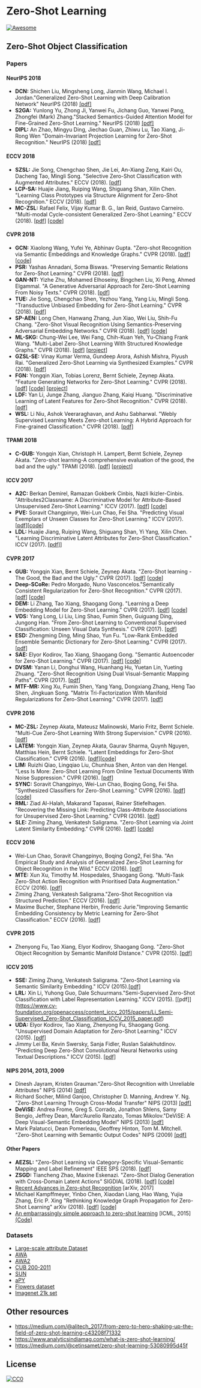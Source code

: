 # Zero-Shot Learning

[![Awesome](https://cdn.rawgit.com/sindresorhus/awesome/d7305f38d29fed78fa85652e3a63e154dd8e8829/media/badge.svg)](https://github.com/sindresorhus/awesome)

## Zero-Shot Object Classification

### Papers

#### NeurIPS 2018
 + **DCN:** Shichen Liu, Mingsheng Long, Jianmin Wang, Michael I. Jordan."Generalized Zero-Shot Learning with Deep Calibration Network" NeurIPS (2018) [[pdf]](http://papers.nips.cc/paper/7471-generalized-zero-shot-learning-with-deep-calibration-network.pdf)
+ **S2GA:** Yunlong Yu, Zhong Ji, Yanwei Fu, Jichang Guo, Yanwei Pang, Zhongfei (Mark) Zhang."Stacked Semantics-Guided Attention Model for Fine-Grained Zero-Shot Learning." NeurIPS (2018) [[pdf]](http://papers.nips.cc/paper/7839-stacked-semantics-guided-attention-model-for-fine-grained-zero-shot-learning.pdf)
+ **DIPL:** An Zhao, Mingyu Ding, Jiechao Guan, Zhiwu Lu, Tao Xiang, Ji-Rong Wen "Domain-Invariant Projection Learning for Zero-Shot Recognition." NeurIPS (2018) [[pdf]](http://papers.nips.cc/paper/7380-domain-invariant-projection-learning-for-zero-shot-recognition.pdf)

#### ECCV 2018
+ **SZSL:** Jie Song, Chengchao Shen, Jie Lei, An-Xiang Zeng, Kairi Ou, Dacheng Tao, Mingli Song. "Selective Zero-Shot Classification with Augmented Attributes." ECCV (2018). [[pdf](http://openaccess.thecvf.com/content_ECCV_2018/papers/Jie_Song_Selective_Zero-Shot_Classification_ECCV_2018_paper.pdf)]
+ **LCP-SA:** Huajie Jiang, Ruiping Wang, Shiguang Shan, Xilin Chen. "Learning Class Prototypes via Structure Alignment for Zero-Shot Recognition." ECCV (2018). [[pdf](http://openaccess.thecvf.com/content_ECCV_2018/papers/Huajie_Jiang_Learning_Class_Prototypes_ECCV_2018_paper.pdf)]
+ **MC-ZSL:** Rafael Felix, Vijay Kumar B. G., Ian Reid, Gustavo Carneiro. "Multi-modal Cycle-consistent Generalized Zero-Shot Learning." ECCV (2018). [[pdf](http://openaccess.thecvf.com/content_ECCV_2018/papers/RAFAEL_FELIX_Multi-modal_Cycle-consistent_Generalized_ECCV_2018_paper.pdf)] [[code]](https://github.com/rfelixmg/frwgan-eccv18)


#### CVPR 2018

+ **GCN:**  Xiaolong Wang, Yufei Ye, Abhinav Gupta. "Zero-shot Recognition via Semantic Embeddings and Knowledge Graphs." CVPR (2018). [[pdf](https://arxiv.org/pdf/1803.08035.pdf)] [[code](https://github.com/JudyYe/zero-shot-gcn)]
+ **PSR:** Yashas Annadani, Soma Biswas. "Preserving Semantic Relations for Zero-Shot Learning." CVPR (2018). [[pdf](https://arxiv.org/pdf/1803.03049.pdf)]
+ **GAN-NT:** Yizhe Zhu, Mohamed Elhoseiny, Bingchen Liu, Xi Peng, Ahmed Elgammal. "A Generative Adversarial Approach for Zero-Shot Learning From Noisy Texts." CVPR (2018). [[pdf](http://openaccess.thecvf.com/content_cvpr_2018/papers/Zhu_A_Generative_Adversarial_CVPR_2018_paper.pdf)]
+ **TUE:** Jie Song, Chengchao Shen, Yezhou Yang, Yang Liu, Mingli Song. "Transductive Unbiased Embedding for Zero-Shot Learning." CVPR (2018). [[pdf](http://openaccess.thecvf.com/content_cvpr_2018/papers/Song_Transductive_Unbiased_Embedding_CVPR_2018_paper.pdf)]
+ **SP-AEN:** Long Chen, Hanwang Zhang, Jun Xiao, Wei Liu, Shih-Fu Chang. "Zero-Shot Visual Recognition Using Semantics-Preserving Adversarial Embedding Networks." CVPR (2018). [[pdf](http://openaccess.thecvf.com/content_cvpr_2018/papers/Chen_Zero-Shot_Visual_Recognition_CVPR_2018_paper.pdf)] [[code](https://github.com/zjuchenlong/sp-aen.cvpr18)]
+ **ML-SKG:** Chung-Wei Lee, Wei Fang, Chih-Kuan Yeh, Yu-Chiang Frank Wang. "Multi-Label Zero-Shot Learning With Structured Knowledge Graphs." CVPR (2018). [[pdf](http://openaccess.thecvf.com/content_cvpr_2018/papers/Lee_Multi-Label_Zero-Shot_Learning_CVPR_2018_paper.pdf)] [[project](https://people.csail.mit.edu/weifang/project/vll18-mlzsl/)]
+ **GZSL-SE:** Vinay Kumar Verma, Gundeep Arora, Ashish Mishra, Piyush Rai. "Generalized Zero-Shot Learning via Synthesized Examples." CVPR (2018). [[pdf](http://openaccess.thecvf.com/content_cvpr_2018/papers/Verma_Generalized_Zero-Shot_Learning_CVPR_2018_paper.pdf)]
+ **FGN:** Yongqin Xian, Tobias Lorenz, Bernt Schiele, Zeynep Akata. "Feature Generating Networks for Zero-Shot Learning." CVPR (2018). [[pdf](http://openaccess.thecvf.com/content_cvpr_2018/papers/Xian_Feature_Generating_Networks_CVPR_2018_paper.pdf)] [[code](http://datasets.d2.mpi-inf.mpg.de/xian/cvpr18xian.zip)] [[project](https://www.mpi-inf.mpg.de/departments/computer-vision-and-multimodal-computing/research/zero-shot-learning/feature-generating-networks-for-zero-shot-learning/)]
+ **LDF:** Yan Li, Junge Zhang, Jianguo Zhang, Kaiqi Huang. "Discriminative Learning of Latent Features for Zero-Shot Recognition." CVPR (2018). [[pdf]](http://openaccess.thecvf.com/content_cvpr_2018/papers/Li_Discriminative_Learning_of_CVPR_2018_paper.pdf) 
+ **WSL:** Li Niu, Ashok Veeraraghavan, and Ashu Sabharwal. "Webly Supervised Learning Meets Zero-shot Learning: A Hybrid Approach for Fine-grained Classification." CVPR (2018). [[pdf]](http://openaccess.thecvf.com/content_cvpr_2018/papers/Niu_Webly_Supervised_Learning_CVPR_2018_paper.pdf)

#### TPAMI 2018

+ **C-GUB:** Yongqin Xian, Christoph H. Lampert, Bernt Schiele, Zeynep Akata. "Zero-shot learning-A comprehensive evaluation of the good, the bad and the ugly." TPAMI (2018). [[pdf](https://arxiv.org/pdf/1707.00600.pdf)] [[project](https://www.mpi-inf.mpg.de/departments/computer-vision-and-multimodal-computing/research/zero-shot-learning/zero-shot-learning-the-good-the-bad-and-the-ugly/)]



#### ICCV 2017
+ **A2C:** Berkan Demirel, Ramazan Gokberk Cinbis, Nazli Ikizler-Cinbis. "Attributes2Classname: A Discriminative Model for Attribute-Based Unsupervised Zero-Shot Learning." ICCV (2017). [[pdf](http://openaccess.thecvf.com/content_ICCV_2017/papers/Demirel_Attributes2Classname_A_Discriminative_ICCV_2017_paper.pdf)] [[code]](https://github.com/berkandemirel/attributes2classname)
+ **PVE:** Soravit Changpinyo, Wei-Lun Chao, Fei Sha. "Predicting Visual Exemplars of Unseen Classes for Zero-Shot Learning." ICCV (2017). [[pdf](http://openaccess.thecvf.com/content_ICCV_2017/papers/Changpinyo_Predicting_Visual_Exemplars_ICCV_2017_paper.pdf)][[code](https://github.com/pujols/Zero-shot-learning-journal)]
+ **LDL:** Huajie Jiang, Ruiping Wang, Shiguang Shan, Yi Yang, Xilin Chen. "Learning Discriminative Latent Attributes for Zero-Shot Classification." ICCV (2017). [[pdf]](http://openaccess.thecvf.com/content_ICCV_2017/papers/Jiang_Learning_Discriminative_Latent_ICCV_2017_paper.pdf)]

#### CVPR 2017

+ **GUB:** Yongqin Xian, Bernt Schiele, Zeynep Akata. "Zero-Shot learning - The Good, the Bad and the Ugly." CVPR (2017). [[pdf](http://openaccess.thecvf.com/content_cvpr_2017/papers/Xian_Zero-Shot_Learning_-_CVPR_2017_paper.pdf)] [[code](http://datasets.d2.mpi-inf.mpg.de/xian/xlsa17.zip)]
+ **Deep-SCoRe:** Pedro Morgado, Nuno Vasconcelos."Semantically Consistent Regularization for Zero-Shot Recognition." CVPR (2017). [[pdf](http://www.svcl.ucsd.edu/~morgado/score/score-cvpr17.pdf)] [[code](https://github.com/pedro-morgado/score-zeroshot)]
+ **DEM:** Li Zhang, Tao Xiang, Shaogang Gong. "Learning a Deep Embedding Model for Zero-Shot Learning." CVPR (2017). [[pdf](https://arxiv.org/pdf/1611.05088.pdf)] [[code](https://github.com/lzrobots/DeepEmbeddingModel_ZSL)]
+ **VDS:** Yang Long, Li Liu, Ling Shao, Fumin Shen, Guiguang Ding, Jungong Han. "From Zero-Shot Learning to Conventional Supervised Classification: Unseen Visual Data Synthesis." CVPR (2017). [[pdf](http://openaccess.thecvf.com/content_cvpr_2017/html/Long_From_Zero-Shot_Learning_CVPR_2017_paper.html)]
+ **ESD:** Zhengming Ding, Ming Shao, Yun Fu. "Low-Rank Embedded Ensemble Semantic Dictionary for Zero-Shot Learning." CVPR (2017). [[pdf](http://openaccess.thecvf.com/content_cvpr_2017/papers/Ding_Low-Rank_Embedded_Ensemble_CVPR_2017_paper.pdf)]
+ **SAE:** Elyor Kodirov, Tao Xiang, Shaogang Gong. "Semantic Autoencoder for Zero-Shot Learning." CVPR (2017). [[pdf]](http://openaccess.thecvf.com/content_cvpr_2017/papers/Kodirov_Semantic_Autoencoder_for_CVPR_2017_paper.pdf) [[code](https://github.com/Elyorcv/SAE)]
+ **DVSM:** Yanan Li, Donghui Wang, Huanhang Hu, Yuetan Lin, Yueting Zhuang. "Zero-Shot Recognition Using Dual Visual-Semantic Mapping Paths". CVPR (2017). [[pdf](http://openaccess.thecvf.com/content_cvpr_2017/papers/Li_Zero-Shot_Recognition_Using_CVPR_2017_paper.pdf)]
+ **MTF-MR:** Xing Xu, Fumin Shen, Yang Yang, Dongxiang Zhang, Heng Tao Shen, Jingkuan Song. "Matrix Tri-Factorization With Manifold Regularizations for Zero-Shot Learning." CVPR (2017). [[pdf](http://openaccess.thecvf.com/content_cvpr_2017/papers/Xu_Matrix_Tri-Factorization_With_CVPR_2017_paper.pdf)]  

#### CVPR 2016

+ **MC-ZSL:** Zeynep Akata, Mateusz Malinowski, Mario Fritz, Bernt Schiele. "Multi-Cue Zero-Shot Learning With Strong Supervision." CVPR (2016). [[pdf](http://openaccess.thecvf.com/content_cvpr_2016/papers/Akata_Multi-Cue_Zero-Shot_Learning_CVPR_2016_paper.pdf)]
+ **LATEM:** Yongqin Xian, Zeynep Akata, Gaurav Sharma, Quynh Nguyen, Matthias Hein, Bernt Schiele. "Latent Embeddings for Zero-Shot Classification." CVPR (2016). [[pdf](http://openaccess.thecvf.com/content_cvpr_2016/papers/Xian_Latent_Embeddings_for_CVPR_2016_paper.pdf)][[code](http://datasets.d2.mpi-inf.mpg.de/yxian16cvpr/latEm.zip)]
+ **LIM:** Ruizhi Qiao, Lingqiao Liu, Chunhua Shen, Anton van den Hengel. "Less Is More: Zero-Shot Learning From Online Textual Documents With Noise Suppression." CVPR (2016). [[pdf](http://openaccess.thecvf.com/content_cvpr_2016/papers/Qiao_Less_Is_More_CVPR_2016_paper.pdf)]
+ **SYNC:** Soravit Changpinyo, Wei-Lun Chao, Boqing Gong, Fei Sha. "Synthesized Classifiers for Zero-Shot Learning." CVPR (2016). [[pdf](http://openaccess.thecvf.com/content_cvpr_2016/papers/Changpinyo_Synthesized_Classifiers_for_CVPR_2016_paper.pdf)][[code](https://github.com/pujols/zero-shot-learning)]
+ **RML:** Ziad Al-Halah, Makarand Tapaswi, Rainer Stiefelhagen. "Recovering the Missing Link: Predicting Class-Attribute Associations for Unsupervised Zero-Shot Learning." CVPR (2016). [[pdf](http://openaccess.thecvf.com/content_cvpr_2016/papers/Al-Halah_Recovering_the_Missing_CVPR_2016_paper.pdf)]
+ **SLE:** Ziming Zhang, Venkatesh Saligrama. "Zero-Shot Learning via Joint Latent Similarity Embedding." CVPR (2016). [[pdf](http://openaccess.thecvf.com/content_cvpr_2016/papers/Zhang_Zero-Shot_Learning_via_CVPR_2016_paper.pdf)] [[code](https://drive.google.com/file/d/1RimUgUlf2tfpntzlxdlYaAvm34HX0fUb/view?usp=sharing)]


#### ECCV 2016
+ Wei-Lun Chao, Soravit Changpinyo, Boqing Gong2, Fei Sha. "An Empirical Study and Analysis of Generalized Zero-Shot Learning for Object Recognition in the Wild." ECCV (2016). [[pdf]](https://arxiv.org/pdf/1605.04253.pdf)
+ **MTE:** Xun Xu, Timothy M. Hospedales, Shaogang Gong. "Multi-Task Zero-Shot Action Recognition with Prioritised Data Augmentation." ECCV (2016). [[pdf]](https://arxiv.org/pdf/1611.08663.pdf)
+ Ziming Zhang, Venkatesh Saligrama."Zero-Shot Recognition via Structured Prediction." ECCV (2016). [[pdf]](https://pdfs.semanticscholar.org/be96/1637db8561b027fd48788c64e7919c7cd760.pdf)
+ Maxime Bucher, Stephane Herbin, Frederic Jurie."Improving Semantic Embedding Consistency by Metric Learning for Zero-Shot Classification." ECCV (2016). [[pdf]](https://arxiv.org/pdf/1607.08085.pdf)

#### CVPR 2015
+ Zhenyong Fu, Tao Xiang, Elyor Kodirov, Shaogang Gong. "Zero-Shot Object Recognition by Semantic Manifold Distance." CVPR (2015). [[pdf]](https://www.cv-foundation.org/openaccess/content_cvpr_2015/papers/Fu_Zero-Shot_Object_Recognition_2015_CVPR_paper.pdf)

#### ICCV 2015
+ **SSE:** Ziming Zhang, Venkatesh Saligrama. "Zero-Shot Learning via Semantic Similarity Embedding." ICCV (2015).[[pdf]](https://www.cv-foundation.org/openaccess/content_iccv_2015/papers/Zhang_Zero-Shot_Learning_via_ICCV_2015_paper.pdf)
+ **LRL:** Xin Li, Yuhong Guo, Dale Schuurmans."Semi-Supervised Zero-Shot Classification with Label Representation Learning." ICCV (2015). [[pdf]]
(https://www.cv-foundation.org/openaccess/content_iccv_2015/papers/Li_Semi-Supervised_Zero-Shot_Classification_ICCV_2015_paper.pdf)
+ **UDA:** Elyor Kodirov, Tao Xiang, Zhenyong Fu, Shaogang Gong. "Unsupervised Domain Adaptation for Zero-Shot Learning." ICCV (2015). [[pdf]](https://www.cv-foundation.org/openaccess/content_iccv_2015/papers/Kodirov_Unsupervised_Domain_Adaptation_ICCV_2015_paper.pdf)
+ Jimmy Lei Ba, Kevin Swersky, Sanja Fidler, Ruslan Salakhutdinov. "Predicting Deep Zero-Shot Convolutional Neural Networks using Textual Descriptions." ICCV (2015). [[pdf]](https://www.cv-foundation.org/openaccess/content_iccv_2015/papers/Ba_Predicting_Deep_Zero-Shot_ICCV_2015_paper.pdf)

#### NIPS 2014, 2013, 2009
+ Dinesh Jayram, Kristen Grauman."Zero-Shot Recognition with Unreliable Attributes" NIPS (2014) [[pdf]](https://papers.nips.cc/paper/5290-zero-shot-recognition-with-unreliable-attributes.pdf)
+ Richard Socher, Milind Ganjoo, Christopher D. Manning, Andrew Y. Ng. "Zero-Shot Learning Through Cross-Modal Transfer" NIPS (2013) [[pdf]](https://papers.nips.cc/paper/5027-zero-shot-learning-through-cross-modal-transfer.pdf)
+ **DeViSE:** Andrea Frome, Greg S. Corrado, Jonathon Shlens, Samy Bengio, Jeffrey Dean, Marc’Aurelio Ranzato, Tomas Mikolov."DeViSE: A Deep Visual-Semantic Embedding Model" NIPS (2013) [[pdf]](https://papers.nips.cc/paper/5204-devise-a-deep-visual-semantic-embedding-model.pdf)
+ Mark Palatucci, Dean Pomerleau, Geoffrey Hinton, Tom M. Mitchell. "Zero-Shot Learning with Semantic Output Codes" NIPS (2009) [[pdf]](https://papers.nips.cc/paper/3650-zero-shot-learning-with-semantic-output-codes.pdf)

#### Other Papers
+ **AEZSL:** "Zero-Shot Learning via Category-Specific Visual-Semantic Mapping and Label Refinement" IEEE SPS (2018). [[pdf]](https://ieeexplore.ieee.org/document/8476580)
+ **ZSGD:** Tiancheng Zhao, Maxine Eskenazi. "Zero-Shot Dialog Generation with Cross-Domain Latent Actions" SIGDIAL (2018). [[pdf]](https://arxiv.org/abs/1805.04803v1) [[code]](https://github.com/snakeztc/NeuralDialog-ZSDG)
+ [Recent Advances in Zero-shot Recognition](https://arxiv.org/pdf/1710.04837.pdf) [arXiv, 2017]
+ Michael Kampffmeyer, Yinbo Chen, Xiaodan Liang, Hao Wang, Yujia Zhang, Eric P. Xing "Rethinking Knowledge Graph Propagation for Zero-Shot Learning" arXiv (2018). [[pdf]](https://arxiv.org/pdf/1805.11724v2.pdf) [[code]](https://github.com/cyvius96/adgpm)
+ [An embarrassingly simple approach to zero-shot learning](http://proceedings.mlr.press/v37/romera-paredes15.pdf) [ICML, 2015] [(Code)](https://github.com/MLWave/extremely-simple-one-shot-learning)

### Datasets
+ [Large-scale attribute Dataset](https://github.com/PatrickZH/A-Large-scale-Attribute-Dataset-for-Zero-shot-Learning)
+ [AWA](https://cvml.ist.ac.at/AwA/)
+ [AWA2](https://cvml.ist.ac.at/AwA2/)
+ [CUB 200-2011](http://www.vision.caltech.edu/visipedia/CUB-200-2011.html)
+ [SUN](http://cs.brown.edu/~gmpatter/sunattributes.html)
+ [aPY](http://vision.cs.uiuc.edu/attributes/)
+ [Flowers dataset](http://www.robots.ox.ac.uk/~vgg/data/flowers/)
+ [Imagenet 21k set](image-net.org)

## Other resources
+ https://medium.com/@alitech_2017/from-zero-to-hero-shaking-up-the-field-of-zero-shot-learning-c43208f71332
+ https://www.analyticsindiamag.com/what-is-zero-shot-learning/
+ https://medium.com/@cetinsamet/zero-shot-learning-53080995d45f

## License

[![CC0](http://mirrors.creativecommons.org/presskit/buttons/88x31/svg/cc-zero.svg)](https://creativecommons.org/publicdomain/zero/1.0/)
